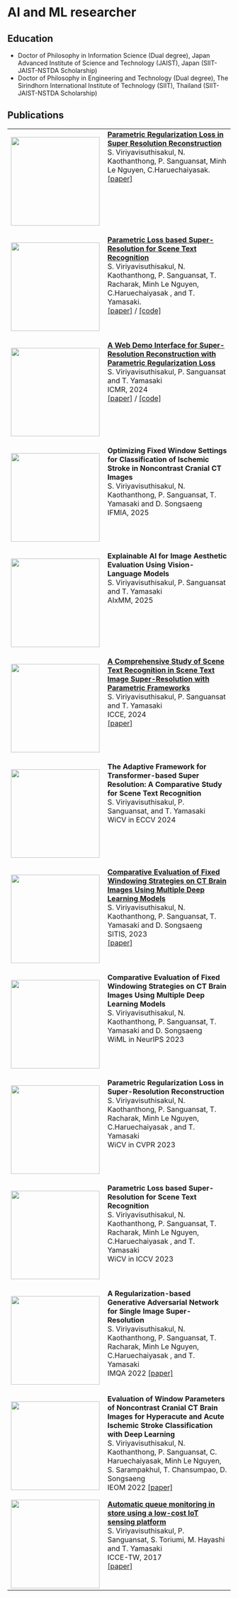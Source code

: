 # AI and ML researcher

## Education 
 - Doctor of Philosophy in Information Science (Dual degree), Japan Advanced Institute of Science and Technology (JAIST), Japan (SIIT-JAIST-NSTDA Scholarship)
 - Doctor of Philosophy in Engineering and Technology (Dual degree), The Sirindhorn International Institute of Technology (SIIT), Thailand (SIIT-JAIST-NSTDA Scholarship)

## Publications
<table>
  <tr>
    <td valign="top" width="30%" style="padding-right: 10px;">
      <p><a href="https://supattavir.github.io/asset/image/Parametric_SR.png">
      <img src="https://supattavir.github.io/asset/image/Parametric_SR_thumb.png" width="200">
      </a></p>
    </td>
    <td valign="top" width="70%">
     <a href="https://link.springer.com/article/10.1007/s00138-022-01315-9"> <b>Parametric Regularization Loss in Super Resolution Reconstruction</b></a><br>
     S. Viriyavisuthisakul, N. Kaothanthong, P. Sanguansat, Minh Le Nguyen, C.Haruechaiyasak.<br>
     <a href="https://link.springer.com/article/10.1007/s00138-022-01315-9">[paper]</a>
    </td>
  </tr>
  <tr>
    <td valign="top" width="30%" style="padding-right: 10px;">
       <p><a href="https://supattavir.github.io/asset/image/Parametric_STISR.png">
      <img src="https://supattavir.github.io/asset/image/Parametric_STISR.png" width="200">
      </a></p>
    </td>
    <td valign="top" width="70%">
      <a href="https://link.springer.com/article/10.1007/s00138-023-01416-z"> <b>Parametric Loss based Super-Resolution for Scene Text Recognition</b></a><br>
      S. Viriyavisuthisakul, N. Kaothanthong, P. Sanguansat, T. Racharak, Minh Le Nguyen, C.Haruechaiyasak , and T. Yamasaki.<br>
       <a href="https://link.springer.com/article/10.1007/s00138-023-01416-z">[paper]</a> / 
       <a href="https://github.com/supattavir/MPR">[code]</a>
    </td>
  </tr>
 <tr>
    <td valign="top" width="30%" style="padding-right: 10px;">
      <p><a href="https://supattavir.github.io/asset/image/Demo_screen.png">
      <img src="https://supattavir.github.io/asset/image/Demo_screen.png" width="200">
      </a></p>
    </td>
    <td valign="top" width="70%">
      <a href="https://link.springer.com/article/10.1007/s00138-023-01416-z"> <b>A Web Demo Interface for Super-Resolution Reconstruction with Parametric Regularization Loss</b></a><br>
      S. Viriyavisuthisakul, P. Sanguansat and T. Yamasaki<br>
      ICMR, 2024 <br>
       <a href="https://dl.acm.org/doi/10.1145/3652583.3657591">[paper]</a> / 
       <a href="https://github.com/supattavir/MPRdemo">[code]</a>
    </td>
  </tr>
 <tr>
    <td valign="top" width="30%" style="padding-right: 10px;">
     <p><a href="https://supattavir.github.io/asset/image/IFMIA.jpg">
      <img src="https://supattavir.github.io/asset/image/IFMIA.jpg" width="200">
      </a></p>
    </td>
    <td valign="top" width="70%">
      <b>Optimizing Fixed Window Settings for Classification of Ischemic Stroke in Noncontrast Cranial CT Images</b><br>
      S. Viriyavisuthisakul, N. Kaothanthong, P. Sanguansat, T. Yamasaki and D. Songsaeng<br>
      IFMIA, 2025  
    </td>
  </tr>
<tr>
    <td valign="top" width="30%" style="padding-right: 10px;">
       <p><a href="https://supattavir.github.io/asset/image/aixmm.png">
      <img src="https://supattavir.github.io/asset/image/aixmm.png" width="200">
      </a></p>
    </td>
    <td valign="top" width="70%">
      <b>Explainable AI for Image Aesthetic Evaluation Using Vision-Language Models</b><br>
      S. Viriyavisuthisakul, P. Sanguansat and T. Yamasaki<br>
      AIxMM, 2025  
    </td>
  </tr>
 <tr>
    <td valign="top" width="30%" style="padding-right: 10px;">
       <p><a href="https://supattavir.github.io/asset/image/STR_result.png">
      <img src="https://supattavir.github.io/asset/image/STR_result.png" width="200">
      </a></p>
    </td>
    <td valign="top" width="70%">
      <a href="https://ieeexplore.ieee.org/document/10444229"> <b>A Comprehensive Study of Scene Text Recognition in Scene Text Image Super-Resolution with Parametric Frameworks</b></a><br>
      S. Viriyavisuthisakul, P. Sanguansat and T. Yamasaki<br>
      ICCE, 2024 <br>
       <a href="https://ieeexplore.ieee.org/document/10444229">[paper]</a> 
    <tr>
 <tr>
    <td valign="top" width="30%" style="padding-right: 10px;">
      <p><a href="https://supattavir.github.io/asset/image/WiCV@ECCV2024.png">
      <img src="https://supattavir.github.io/asset/image/WiCV@ECCV2024.png" width="200">
      </a></p>
    </td>
    <td valign="top" width="70%">
      <b>The Adaptive Framework for Transformer-based Super Resolution: A Comparative Study for Scene Text Recognition</b><br>
      S. Viriyavisuthisakul, P. Sanguansat, and T. Yamasaki<br>
      WiCV in ECCV 2024
    </td>
  </tr>
    <td valign="top" width="30%" style="padding-right: 10px;">
       <p><a href="https://supattavir.github.io/asset/image/sitis_2023.png">
      <img src="https://supattavir.github.io/asset/image/sitis_2023.png" width="200">
      </a></p>
    </td>
    <td valign="top" width="70%">
      <a href="https://ieeexplore.ieee.org/document/10472793"> <b>Comparative Evaluation of Fixed Windowing Strategies on CT Brain Images Using Multiple Deep Learning Models</b></a><br>
      S. Viriyavisuthisakul, N. Kaothanthong, P. Sanguansat, T. Yamasaki and D. Songsaeng<br>
      SITIS, 2023 <br>
       <a href="https://ieeexplore.ieee.org/document/10472793">[paper]</a> 
    </td>
  </tr>
 <tr>
    <td valign="top" width="30%" style="padding-right: 10px;">
     <p><a href="https://supattavir.github.io/asset/image/WiML_NeuIPS_2023.jpg">
      <img src="https://supattavir.github.io/asset/image/WiML_NeuIPS_2023.jpg" width="200">
      </a></p>
    </td>
    <td valign="top" width="70%">
      <b>Comparative Evaluation of Fixed Windowing Strategies on CT Brain Images Using Multiple Deep Learning Models</b><br>
      S. Viriyavisuthisakul, N. Kaothanthong, P. Sanguansat, T. Yamasaki and D. Songsaeng<br>
      WiML in NeurIPS 2023
    </td>
  </tr>
 <tr>
    <td valign="top" width="30%" style="padding-right: 10px;">
     <p><a href="https://supattavir.github.io/asset/image/wicv_cvpr23.jpg">
      <img src="https://supattavir.github.io/asset/image/wicv_cvpr23.jpg" width="200">
      </a></p>
    </td>
    <td valign="top" width="70%">
      <b>Parametric Regularization Loss in Super-Resolution Reconstruction</b><br>
      S. Viriyavisuthisakul, N. Kaothanthong, P. Sanguansat, T. Racharak, Minh Le Nguyen, C.Haruechaiyasak , and T. Yamasaki<br>
      WiCV in CVPR 2023
    </td>
  </tr>
 <tr>
    <td valign="top" width="30%" style="padding-right: 10px;">
     <p><a href="https://supattavir.github.io/asset/image/ICCV2023_Poster_page-0001.jpg">
      <img src="https://supattavir.github.io/asset/image/ICCV2023_Poster_page-0001.jpg" width="200">
      </a></p>
    </td>
    <td valign="top" width="70%">
      <b>Parametric Loss based Super-Resolution for Scene Text Recognition</b><br>
      S. Viriyavisuthisakul, N. Kaothanthong, P. Sanguansat, T. Racharak, Minh Le Nguyen, C.Haruechaiyasak , and T. Yamasaki<br>
      WiCV in ICCV 2023
    </td>
  </tr>
<tr>
    <td valign="top" width="30%" style="padding-right: 10px;">
     <p><a href="https://supattavir.github.io/asset/image/L1.png">
      <img src="https://supattavir.github.io/asset/image/L1.png" width="200">
      </a></p>
    </td>
    <td valign="top" width="70%">
      <b>A Regularization-based Generative Adversarial Network for Single Image Super-Resolution</b><br>
      S. Viriyavisuthisakul, N. Kaothanthong, P. Sanguansat, T. Racharak, Minh Le Nguyen, C.Haruechaiyasak , and T. Yamasaki<br>
      IMQA 2022
     <a href="https://researchmap.jp/tracharak/published_papers/36200846/attachment_file.pdf">[paper]</a> 
    </td>
  </tr>
 <tr>
    <td valign="top" width="30%" style="padding-right: 10px;">
     <p><a href="https://supattavir.github.io/asset/image/IEOM.png">
      <img src="https://supattavir.github.io/asset/image/IEOM.png" width="200">
      </a></p>
    </td>
    <td valign="top" width="70%">
      <b>Evaluation of Window Parameters of Noncontrast Cranial CT Brain Images for Hyperacute and Acute Ischemic Stroke Classification with Deep Learning</b><br>
      S. Viriyavisuthisakul, N. Kaothanthong, P. Sanguansat, C. Haruechaiyasak, Minh Le Nguyen, S. Sarampakhul, T. Chansumpao, D. Songsaeng<br>
      IEOM 2022
     <a href="https://index.ieomsociety.org/index.cfm/article/view/ID/616">[paper]</a> 
    </td>
  </tr>
<tr>
    <td valign="top" width="30%" style="padding-right: 10px;">
      <img src="https://supattavir.github.io/asset/image/IoT_queue.png" width="200">
    </td>
    <td valign="top" width="70%">
      <a href="https://ieeexplore.ieee.org/document/7990991"> <b>Automatic queue monitoring in store using a low-cost IoT sensing platform</b></a><br>
      S. Viriyavisuthisakul, P. Sanguansat, S. Toriumi, M. Hayashi and T. Yamasaki<br>
      ICCE-TW, 2017 <br>
       <a href="https://ieeexplore.ieee.org/document/7990991">[paper]</a> 
    </td>
  </tr>
  




